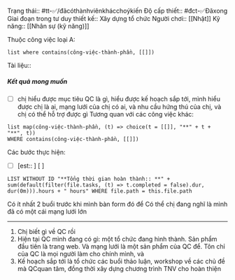 
Trạng thái:: #tt-✅/đãcóthànhviênkhácchoýkiến
Độ cấp thiết:: #đct-✅Đãxong
Giai đoạn trong tư duy thiết kế:: Xây dựng tổ chức
Người chơi:: [[Nhật]]
Kỹ năng:: [[Nhân sự (kỹ năng)]]

Thuộc công việc loại A:
```dataview
list where contains(công-việc-thành-phần, [[]])
```

Tài liệu::
##### Kết quả mong muốn
- [ ] chị hiểu được mục tiêu QC là gì, hiểu được kế hoạch sắp tới, mình hiểu được chị là ai, mạng lưới của chị có ai, và nhu cầu hứng thú của chị, và chị có thể hỗ trợ được gì
Tương quan với các công việc khác:
```dataview 
list map(công-việc-thành-phần, (t) => choice(t = [[]], "**" + t + "**", t))
WHERE contains(công-việc-thành-phần, [[]])
```

Các bước thực hiện:
- [ ] [est:: ] [ ]  

```dataview
LIST WITHOUT ID "**Tổng thời gian hoàn thành:: **" + sum(default(filter(file.tasks, (t) => t.completed = false).dur, dur(0m))).hours + " hours" WHERE file.path = this.file.path
```
Có ít nhất 2 buổi trước khi mình bàn form đó để
Có  thể chị đang nghĩ là mình đã có một cái mạng lưới lớn

--- 
1. Chị biết gì về QC rồi
2. Hiện tại QC mình đang có gì: một tổ chức đang hình thành. Sản phẩm đầu tiên là trang web. Và mạng lưới là một sản phẩm của QC để. Tôn chỉ của QC là mọi người làm cho chính mình, và 
3. Kế hoạch sắp tới là tổ chức các buổi thảo luận, workshop về các chủ đề mà QCquan tâm, đồng thời xây dựng chương trình TNV cho hoàn thiện
